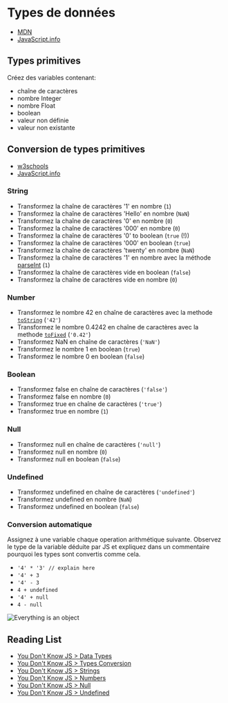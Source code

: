 # Types de données

+ [MDN](https://developer.mozilla.org/en-US/docs/Web/JavaScript/Data_structures)
+ [JavaScript.info](https://javascript.info/types)

## Types primitives
Créez des variables contenant:
+ chaîne de caractères
+ nombre Integer
+ nombre Float
+ boolean
+ valeur non définie
+ valeur non existante

## Conversion de types primitives
+ [w3schools](https://www.w3schools.com/js/js_type_conversion.asp)
+ [JavaScript.info](https://javascript.info/type-conversions)

### String
+ Transformez la chaîne de caractères '1' en nombre (`1`)
+ Transformez la chaîne de caractères 'Hello' en nombre (`NaN`)
+ Transformez la chaîne de caractères '0' en nombre (`0`)
+ Transformez la chaîne de caractères '000' en nombre (`0`)
+ Transformez la chaîne de caractères '0' to boolean (`true` (!))
+ Transformez la chaîne de caractères '000' en boolean (`true`)
+ Transformez la chaîne de caractères 'twenty' en nombre (`NaN`)
+ Transformez la chaîne de caractères '1' en nombre avec la méthode [parseInt](https://developer.mozilla.org/en-US/docs/Web/JavaScript/Reference/Global_Objects/parseInt) (`1`)
+ Transformez la chaîne de caractères vide en boolean (`false`)
+ Transformez la chaîne de caractères vide en nombre (`0`)

### Number
+ Transformez le nombre 42 en chaîne de caractères avec la methode [`toString`](https://developer.mozilla.org/en-US/docs/Web/JavaScript/Reference/Global_Objects/Number/toString) (`'42'`)
+ Transformez le nombre 0.4242 en chaîne de caractères avec la methode [`toFixed`](https://developer.mozilla.org/en-US/docs/Web/JavaScript/Reference/Global_Objects/Number/toFixed) (`'0.42'`)
+ Transformez NaN en chaîne de caractères (`'NaN'`)
+ Transformez le nombre 1 en boolean (`true`)
+ Transformez le nombre 0 en boolean (`false`)

### Boolean
+ Transformez false en chaîne de caractères (`'false'`)
+ Transformez false en nombre (`0`)
+ Transformez true en chaîne de caractères (`'true'`)
+ Transformez true en nombre (`1`)

### Null
+ Transformez null en chaîne de caractères (`'null'`)
+ Transformez null en nombre (`0`)
+ Transformez null en boolean (`false`)

### Undefined
+ Transformez undefined en chaîne de caractères (`'undefined'`)
+ Transformez undefined en nombre (`NaN`)
+ Transformez undefined en boolean (`false`)

### Conversion automatique
Assignez à une variable chaque operation arithmétique suivante. 
Observez le type de la variable déduite par JS et expliquez dans un commentaire pourquoi les types sont convertis comme cela.
​
+ `'4' * '3' // explain here`
+ `'4' + 3`
+ `'4' - 3`
+ `4 + undefined`
+ `'4' + null`
+ `4 - null`

![Everything is an object](https://i.ibb.co/L5YC14q/terrible-mistake-js.jpg)

## Reading List

+ [You Don't Know JS > Data Types](https://github.com/getify/You-Dont-Know-JS/blob/master/types%20%26%20grammar/ch1.md)
+ [You Don't Know JS > Types Conversion](https://github.com/getify/You-Dont-Know-JS/blob/master/types%20%26%20grammar/ch4.md)
+ [You Don't Know JS > Strings](https://github.com/getify/You-Dont-Know-JS/blob/master/types%20%26%20grammar/ch2.md#strings)
+ [You Don't Know JS > Numbers](https://github.com/getify/You-Dont-Know-JS/blob/master/types%20%26%20grammar/ch2.md#numbers)
+ [You Don't Know JS > Null](https://github.com/getify/You-Dont-Know-JS/blob/master/types%20%26%20grammar/ch2.md#the-non-value-values)
+ [You Don't Know JS > Undefined](https://github.com/getify/You-Dont-Know-JS/blob/master/types%20%26%20grammar/ch2.md#undefined)
